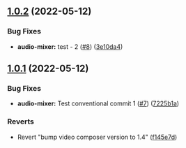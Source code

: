 ## [1.0.2](https://github.com/ricardotwilio/media-extensions-ci-playground/compare/v1.0.1...v1.0.2) (2022-05-12)


### Bug Fixes

* **audio-mixer:** test - 2 ([#8](https://github.com/ricardotwilio/media-extensions-ci-playground/issues/8)) ([3e10da4](https://github.com/ricardotwilio/media-extensions-ci-playground/commit/3e10da47f6003c025b6660f1d704204ea7a566a1))



## [1.0.1](https://github.com/ricardotwilio/media-extensions-ci-playground/compare/f145e7dbe16f7a7f238a93063415e03091e78765...v1.0.1) (2022-05-12)


### Bug Fixes

* **audio-mixer:** Test conventional commit 1 ([#7](https://github.com/ricardotwilio/media-extensions-ci-playground/issues/7)) ([7225b1a](https://github.com/ricardotwilio/media-extensions-ci-playground/commit/7225b1a1fb854be6f6dbf48c60d6f573a2a8262b))


### Reverts

* Revert "bump video composer version to 1.4" ([f145e7d](https://github.com/ricardotwilio/media-extensions-ci-playground/commit/f145e7dbe16f7a7f238a93063415e03091e78765))



